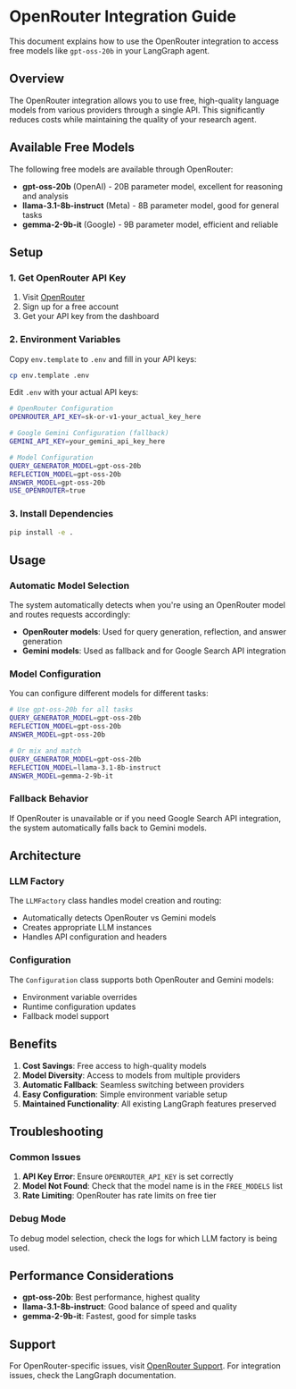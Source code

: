 # OpenRouter Integration Guide

This document explains how to use the OpenRouter integration to access free models like `gpt-oss-20b` in your LangGraph agent.

## Overview

The OpenRouter integration allows you to use free, high-quality language models from various providers through a single API. This significantly reduces costs while maintaining the quality of your research agent.

## Available Free Models

The following free models are available through OpenRouter:

- **gpt-oss-20b** (OpenAI) - 20B parameter model, excellent for reasoning and analysis
- **llama-3.1-8b-instruct** (Meta) - 8B parameter model, good for general tasks
- **gemma-2-9b-it** (Google) - 9B parameter model, efficient and reliable

## Setup

### 1. Get OpenRouter API Key

1. Visit [OpenRouter](https://openrouter.ai/)
2. Sign up for a free account
3. Get your API key from the dashboard

### 2. Environment Variables

Copy `env.template` to `.env` and fill in your API keys:

```bash
cp env.template .env
```

Edit `.env` with your actual API keys:

```bash
# OpenRouter Configuration
OPENROUTER_API_KEY=sk-or-v1-your_actual_key_here

# Google Gemini Configuration (fallback)
GEMINI_API_KEY=your_gemini_api_key_here

# Model Configuration
QUERY_GENERATOR_MODEL=gpt-oss-20b
REFLECTION_MODEL=gpt-oss-20b
ANSWER_MODEL=gpt-oss-20b
USE_OPENROUTER=true
```

### 3. Install Dependencies

```bash
pip install -e .
```

## Usage

### Automatic Model Selection

The system automatically detects when you're using an OpenRouter model and routes requests accordingly:

- **OpenRouter models**: Used for query generation, reflection, and answer generation
- **Gemini models**: Used as fallback and for Google Search API integration

### Model Configuration

You can configure different models for different tasks:

```bash
# Use gpt-oss-20b for all tasks
QUERY_GENERATOR_MODEL=gpt-oss-20b
REFLECTION_MODEL=gpt-oss-20b
ANSWER_MODEL=gpt-oss-20b

# Or mix and match
QUERY_GENERATOR_MODEL=gpt-oss-20b
REFLECTION_MODEL=llama-3.1-8b-instruct
ANSWER_MODEL=gemma-2-9b-it
```

### Fallback Behavior

If OpenRouter is unavailable or if you need Google Search API integration, the system automatically falls back to Gemini models.

## Architecture

### LLM Factory

The `LLMFactory` class handles model creation and routing:

- Automatically detects OpenRouter vs Gemini models
- Creates appropriate LLM instances
- Handles API configuration and headers

### Configuration

The `Configuration` class supports both OpenRouter and Gemini models:

- Environment variable overrides
- Runtime configuration updates
- Fallback model support

## Benefits

1. **Cost Savings**: Free access to high-quality models
2. **Model Diversity**: Access to models from multiple providers
3. **Automatic Fallback**: Seamless switching between providers
4. **Easy Configuration**: Simple environment variable setup
5. **Maintained Functionality**: All existing LangGraph features preserved

## Troubleshooting

### Common Issues

1. **API Key Error**: Ensure `OPENROUTER_API_KEY` is set correctly
2. **Model Not Found**: Check that the model name is in the `FREE_MODELS` list
3. **Rate Limiting**: OpenRouter has rate limits on free tier

### Debug Mode

To debug model selection, check the logs for which LLM factory is being used.

## Performance Considerations

- **gpt-oss-20b**: Best performance, highest quality
- **llama-3.1-8b-instruct**: Good balance of speed and quality
- **gemma-2-9b-it**: Fastest, good for simple tasks

## Support

For OpenRouter-specific issues, visit [OpenRouter Support](https://openrouter.ai/docs).
For integration issues, check the LangGraph documentation.

